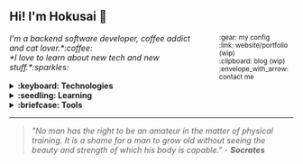 ## Hi! I'm Hokusai :ocean:

<div style="display:flex;">
    <div align="left">
        <em>
            I'm a backend software developer, coffee addict and cat lover.*:coffee:
            <br/>
            *I love to learn about new tech and new stuff.*:sparkles:
        </em>
    </div>
    <div align="right" style="margin-left: 40px;">
        <div align="left">
            <sub>
                :gear: my config
                <br/>
                :link: website/portfolio (wip)
                <br/>
                :clipboard: blog (wip)
                <br/>
                :envelope_with_arrow: contact me
            </sub> 
        </div>
    </div>
</div>
<details>
    <summary><b>:keyboard: Technologies</b></summary>
    <sub>
        php | javascript | typescript | python | nodejs |
        <br/>
        express | tailwindcss | mysql | haskell | 
    </sub>
</details>
<details>
    <summary><b>:seedling: Learning</b></summary>
    <sub>
        nix | neovim | laravel | nextjs | lua |
        <br/>
    </sub>
</details>
<details>
    <summary><b>:briefcase: Tools</b></summary>
    <sub>
        linux | bash | docker | nix | nixos | git | 
        <br/>
        notion | obsidian | gsuite | figma |
    </sub>
</details>
<hr>

> *"No man has the right to be an amateur in the matter of physical training. It is a shame for a man to grow old without seeing the beauty and strength of which his body is capable."* - ***Socrates***




